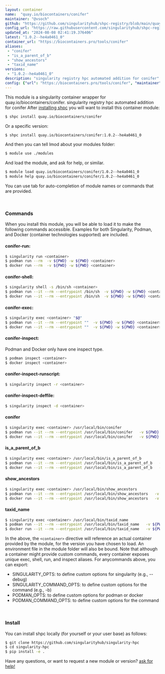 ```yaml
---
layout: container
name:  "quay.io/biocontainers/conifer"
maintainer: "@vsoch"
github: "https://github.com/singularityhub/shpc-registry/blob/main/quay.io/biocontainers/conifer/container.yaml"
config_url: "https://raw.githubusercontent.com/singularityhub/shpc-registry/main/quay.io/biocontainers/conifer/container.yaml"
updated_at: "2024-08-08 02:41:19.376406"
latest: "1.0.2--he4a0461_0"
container_url: "https://biocontainers.pro/tools/conifer"
aliases:
 - "conifer"
 - "is_a_parent_of_b"
 - "show_ancestors"
 - "taxid_name"
versions:
 - "1.0.2--he4a0461_0"
description: "singularity registry hpc automated addition for conifer"
config: {"url": "https://biocontainers.pro/tools/conifer", "maintainer": "@vsoch", "description": "singularity registry hpc automated addition for conifer", "latest": {"1.0.2--he4a0461_0": "sha256:579bb7052d2535e466c2cd20263da086409f44a78d4858339e06f77d615ca227"}, "tags": {"1.0.2--he4a0461_0": "sha256:579bb7052d2535e466c2cd20263da086409f44a78d4858339e06f77d615ca227"}, "docker": "quay.io/biocontainers/conifer", "aliases": {"conifer": "/usr/local/bin/conifer", "is_a_parent_of_b": "/usr/local/bin/is_a_parent_of_b", "show_ancestors": "/usr/local/bin/show_ancestors", "taxid_name": "/usr/local/bin/taxid_name"}}
---
```


This module is a singularity container wrapper for quay.io/biocontainers/conifer.
singularity registry hpc automated addition for conifer
After [installing shpc](#install) you will want to install this container module:


```bash
$ shpc install quay.io/biocontainers/conifer
```

Or a specific version:

```bash
$ shpc install quay.io/biocontainers/conifer:1.0.2--he4a0461_0
```

And then you can tell lmod about your modules folder:

```bash
$ module use ./modules
```

And load the module, and ask for help, or similar.

```bash
$ module load quay.io/biocontainers/conifer/1.0.2--he4a0461_0
$ module help quay.io/biocontainers/conifer/1.0.2--he4a0461_0
```

You can use tab for auto-completion of module names or commands that are provided.

<br>

### Commands

When you install this module, you will be able to load it to make the following commands accessible.
Examples for both Singularity, Podman, and Docker (container technologies supported) are included.

#### conifer-run:

```bash
$ singularity run <container>
$ podman run --rm  -v ${PWD} -w ${PWD} <container>
$ docker run --rm  -v ${PWD} -w ${PWD} <container>
```

#### conifer-shell:

```bash
$ singularity shell -s /bin/sh <container>
$ podman run --it --rm --entrypoint /bin/sh  -v ${PWD} -w ${PWD} <container>
$ docker run --it --rm --entrypoint /bin/sh  -v ${PWD} -w ${PWD} <container>
```

#### conifer-exec:

```bash
$ singularity exec <container> "$@"
$ podman run --it --rm --entrypoint ""  -v ${PWD} -w ${PWD} <container> "$@"
$ docker run --it --rm --entrypoint ""  -v ${PWD} -w ${PWD} <container> "$@"
```

#### conifer-inspect:

Podman and Docker only have one inspect type.

```bash
$ podman inspect <container>
$ docker inspect <container>
```

#### conifer-inspect-runscript:

```bash
$ singularity inspect -r <container>
```

#### conifer-inspect-deffile:

```bash
$ singularity inspect -d <container>
```


#### conifer

```bash
$ singularity exec <container> /usr/local/bin/conifer
$ podman run --it --rm --entrypoint /usr/local/bin/conifer   -v ${PWD} -w ${PWD} <container> -c " $@"
$ docker run --it --rm --entrypoint /usr/local/bin/conifer   -v ${PWD} -w ${PWD} <container> -c " $@"
```


#### is_a_parent_of_b

```bash
$ singularity exec <container> /usr/local/bin/is_a_parent_of_b
$ podman run --it --rm --entrypoint /usr/local/bin/is_a_parent_of_b   -v ${PWD} -w ${PWD} <container> -c " $@"
$ docker run --it --rm --entrypoint /usr/local/bin/is_a_parent_of_b   -v ${PWD} -w ${PWD} <container> -c " $@"
```


#### show_ancestors

```bash
$ singularity exec <container> /usr/local/bin/show_ancestors
$ podman run --it --rm --entrypoint /usr/local/bin/show_ancestors   -v ${PWD} -w ${PWD} <container> -c " $@"
$ docker run --it --rm --entrypoint /usr/local/bin/show_ancestors   -v ${PWD} -w ${PWD} <container> -c " $@"
```


#### taxid_name

```bash
$ singularity exec <container> /usr/local/bin/taxid_name
$ podman run --it --rm --entrypoint /usr/local/bin/taxid_name   -v ${PWD} -w ${PWD} <container> -c " $@"
$ docker run --it --rm --entrypoint /usr/local/bin/taxid_name   -v ${PWD} -w ${PWD} <container> -c " $@"
```



In the above, the `<container>` directive will reference an actual container provided
by the module, for the version you have chosen to load. An environment file in the
module folder will also be bound. Note that although a container
might provide custom commands, every container exposes unique exec, shell, run, and
inspect aliases. For anycommands above, you can export:

 - SINGULARITY_OPTS: to define custom options for singularity (e.g., --debug)
 - SINGULARITY_COMMAND_OPTS: to define custom options for the command (e.g., -b)
 - PODMAN_OPTS: to define custom options for podman or docker
 - PODMAN_COMMAND_OPTS: to define custom options for the command

<br>

### Install

You can install shpc locally (for yourself or your user base) as follows:

```bash
$ git clone https://github.com/singularityhub/singularity-hpc
$ cd singularity-hpc
$ pip install -e .
```

Have any questions, or want to request a new module or version? [ask for help!](https://github.com/singularityhub/singularity-hpc/issues)
